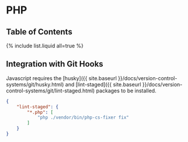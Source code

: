 # PHP

## Table of Contents

{% include list.liquid all=true %}

## Integration with Git Hooks

Javascript requires the [husky]({{ site.baseurl }}/docs/version-control-systems/git/husky.html) and [lint-staged]({{ site.baseurl }}/docs/version-control-systems/git/lint-staged.html) packages to be installed.

```json
{
    "lint-staged": {
        "*.php": [
            "php ./vendor/bin/php-cs-fixer fix"
        ]
    }
}
```
